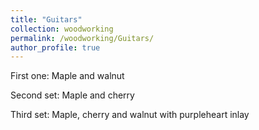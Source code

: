 ```yaml
---
title: "Guitars"
collection: woodworking
permalink: /woodworking/Guitars/
author_profile: true
---
```


First one: Maple and walnut

Second set: Maple and cherry

Third set: Maple, cherry and walnut with purpleheart inlay
